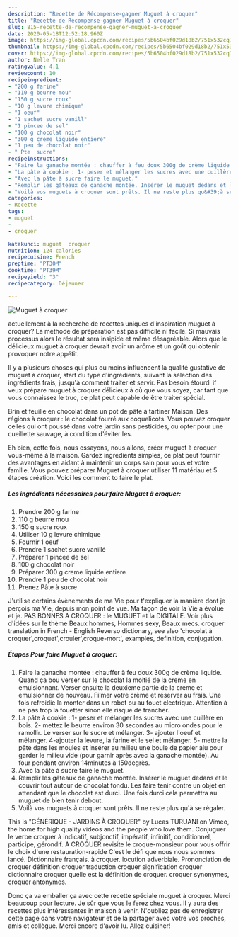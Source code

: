 ```yaml
---
description: "Recette de Récompense-gagner Muguet à croquer"
title: "Recette de Récompense-gagner Muguet à croquer"
slug: 815-recette-de-recompense-gagner-muguet-a-croquer
date: 2020-05-18T12:52:18.960Z
image: https://img-global.cpcdn.com/recipes/5b6504bf029d18b2/751x532cq70/muguet-a-croquer-photo-principale-de-la-recette.jpg
thumbnail: https://img-global.cpcdn.com/recipes/5b6504bf029d18b2/751x532cq70/muguet-a-croquer-photo-principale-de-la-recette.jpg
cover: https://img-global.cpcdn.com/recipes/5b6504bf029d18b2/751x532cq70/muguet-a-croquer-photo-principale-de-la-recette.jpg
author: Nelle Tran
ratingvalue: 4.1
reviewcount: 10
recipeingredient:
- "200 g farine"
- "110 g beurre mou"
- "150 g sucre roux"
- "10 g levure chimique"
- "1 oeuf"
- "1 sachet sucre vanill"
- "1 pincee de sel"
- "100 g chocolat noir"
- "300 g creme liquide entiere"
- "1 peu de chocolat noir"
- " Pte  sucre"
recipeinstructions:
- "Faire la ganache montée : chauffer à feu doux 300g de crème liquide. Quand ça bou verser sur le chocolat la moitié de la creme en emulsionnant. Verser ensuite la deuxieme partie de la creme et emulsionner de nouveau. Filmer votre crème et réserver au frais. Une fois refroidie la monter dans un robot ou au fouet electrique. Attention à ne pas trop la fouetter sinon elle risque de trancher."
- "La pâte à cookie : 1- peser et mélanger les sucres avec une cuillère en bois. 2- mettez le beurre environ 30 secondes au micro ondes pour le ramollir. Le verser sur le sucre et mélanger. 3- ajouter l&#39;oeuf et mélanger. 4-ajouter la levure, la farine et le sel et mélanger. 5- mettre la pâte dans les moules et insérer au milieu une boule de papier alu pour garder le milieu vide (pour garnir après avec la ganache montée). Au four pendant environ 14minutes à 150degrès."
- "Avec la pâte à sucre faire le muguet."
- "Remplir les gâteaux de ganache montée. Insérer le muguet dedans et le couvrir tout autour de chocolat fondu. Les faire tenir contre un objet en attendant que le chocolat est durci. Une fois durci cela permettra au muguet de bien tenir debout."
- "Voilà vos muguets à croquer sont prêts. Il ne reste plus qu&#39;à se régaler."
categories:
- Recette
tags:
- muguet
- 
- croquer

katakunci: muguet  croquer 
nutrition: 124 calories
recipecuisine: French
preptime: "PT30M"
cooktime: "PT39M"
recipeyield: "3"
recipecategory: Déjeuner

---
```



![Muguet à croquer](https://img-global.cpcdn.com/recipes/5b6504bf029d18b2/751x532cq70/muguet-a-croquer-photo-principale-de-la-recette.jpg)

actuellement à la recherche de recettes uniques d'inspiration muguet à croquer? La méthode de préparation est pas difficile ni facile. Si mauvais processus alors le résultat sera insipide et même désagréable. Alors que le délicieux muguet à croquer devrait avoir un arôme et un goût qui obtenir provoquer notre appétit.

Il y a plusieurs choses qui plus ou moins influencent la qualité gustative de muguet à croquer, start du type d'ingrédients, suivant la sélection des ingrédients frais, jusqu'à comment traiter et servir. Pas besoin étourdi if veux prépare muguet à croquer délicieux à où que vous soyez, car tant que vous connaissez le truc, ce plat peut capable de être traiter spécial.

Brin et feuille en chocolat dans un pot de pâte à tartiner Maison. Des régions à croquer : le chocolat fourré aux coquelicots. Vous pouvez croquer celles qui ont poussé dans votre jardin sans pesticides, ou opter pour une cueillette sauvage, à condition d&#39;éviter les.


Eh bien, cette fois, nous essayons, nous allons, créer muguet à croquer vous-même à la maison. Gardez ingrédients simples, ce plat peut fournir des avantages en aidant à maintenir un corps sain pour vous et votre famille. Vous pouvez préparer Muguet à croquer utiliser 11 matériau et 5 étapes création. Voici les comment to faire le plat.

<!--inarticleads1-->

##### Les ingrédients nécessaires pour faire Muguet à croquer:

1. Prendre 200 g farine
1.  110 g beurre mou
1.  150 g sucre roux
1. Utiliser 10 g levure chimique
1. Fournir 1 oeuf
1. Prendre 1 sachet sucre vanillé
1. Préparer 1 pincee de sel
1.  100 g chocolat noir
1. Préparer 300 g creme liquide entiere
1. Prendre 1 peu de chocolat noir
1. Prenez  Pâte à sucre


J&#39;utilise certains évènements de ma Vie pour t&#39;expliquer la manière dont je perçois ma Vie, depuis mon point de vue. Ma façon de voir la Vie a évolué et je. PAS BONNES A CROQUER : le MUGUET et la DIGITALE. Voir plus d&#39;idées sur le thème Beaux hommes, Hommes sexy, Beaux mecs. croquer translation in French - English Reverso dictionary, see also &#39;chocolat à croquer&#39;,croquet&#39;,crouler&#39;,croque-mort&#39;, examples, definition, conjugation. 

<!--inarticleads2-->

##### Étapes Pour faire Muguet à croquer:

1. Faire la ganache montée : chauffer à feu doux 300g de crème liquide. Quand ça bou verser sur le chocolat la moitié de la creme en emulsionnant. Verser ensuite la deuxieme partie de la creme et emulsionner de nouveau. Filmer votre crème et réserver au frais. Une fois refroidie la monter dans un robot ou au fouet electrique. Attention à ne pas trop la fouetter sinon elle risque de trancher.
1. La pâte à cookie : 1- peser et mélanger les sucres avec une cuillère en bois. 2- mettez le beurre environ 30 secondes au micro ondes pour le ramollir. Le verser sur le sucre et mélanger. 3- ajouter l&#39;oeuf et mélanger. 4-ajouter la levure, la farine et le sel et mélanger. 5- mettre la pâte dans les moules et insérer au milieu une boule de papier alu pour garder le milieu vide (pour garnir après avec la ganache montée). Au four pendant environ 14minutes à 150degrès.
1. Avec la pâte à sucre faire le muguet.
1. Remplir les gâteaux de ganache montée. Insérer le muguet dedans et le couvrir tout autour de chocolat fondu. Les faire tenir contre un objet en attendant que le chocolat est durci. Une fois durci cela permettra au muguet de bien tenir debout.
1. Voilà vos muguets à croquer sont prêts. Il ne reste plus qu&#39;à se régaler.


This is &#34;GÉNÉRIQUE - JARDINS À CROQUER&#34; by Lucas TURUANI on Vimeo, the home for high quality videos and the people who love them. Conjuguer le verbe croquer à indicatif, subjonctif, impératif, infinitif, conditionnel, participe, gérondif. A CROQUER revisite le croque-monsieur pour vous offrir le choix d&#39;une restauration-rapide C&#39;est le défi que nous nous sommes lancé. Dictionnaire français. à croquer. locution adverbiale. Prononciation de croquer définition croquer traduction croquer signification croquer dictionnaire croquer quelle est la définition de croquer. croquer synonymes, croquer antonymes. 


Donc ça va emballer ça avec cette recette spéciale muguet à croquer. Merci beaucoup pour lecture. Je sûr que vous le ferez chez vous. Il y aura des recettes plus  intéressantes in maison à venir. N'oubliez pas de enregistrer cette page dans votre navigateur et de la partager avec votre vos proches, amis et collègue. Merci encore d'avoir lu. Allez cuisiner!
